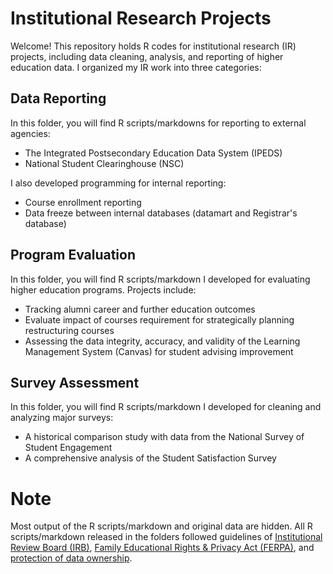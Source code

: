 # Institutional Research Projects
Welcome! This repository holds R codes for institutional research (IR) projects, including data cleaning, analysis, and reporting of higher education data. I organized my IR work into three categories: 

## Data Reporting
In this folder, you will find R scripts/markdowns for reporting to external agencies:
- The Integrated Postsecondary Education Data System (IPEDS)
- National Student Clearinghouse (NSC)

I also developed programming for internal reporting:
- Course enrollment reporting
- Data freeze between internal databases (datamart and Registrar's database)

## Program Evaluation
In this folder, you will find R scripts/markdown I developed for evaluating higher education programs. Projects include:
- Tracking alumni career and further education outcomes
- Evaluate impact of courses requirement for strategically planning restructuring courses
- Assessing the data integrity, accuracy, and validity of the Learning Management System (Canvas) for student advising improvement

## Survey Assessment
In this folder, you will find R scripts/markdown I developed for cleaning and analyzing major surveys:
- A historical comparison study with data from the National Survey of Student Engagement
- A comprehensive analysis of the Student Satisfaction Survey

# Note
Most output of the R scripts/markdown and original data are hidden. All R scripts/markdown released in the folders followed guidelines of [Institutional Review Board (IRB)](https://irb.research.chop.edu/criteria-irb-approval), [Family Educational Rights & Privacy Act (FERPA)](https://www.jhsph.edu/offices-and-services/student-affairs/ferpa.html#:~:text=What%20is%20FERPA%3F,of%20information%20from%20the%20records.), and [protection of data ownership](https://www.techopedia.com/definition/29059/data-ownership#:~:text=Explains%20Data%20Ownership-,What%20Does%20Data%20Ownership%20Mean%3F,implemented%20by%20the%20data%20owner.).
